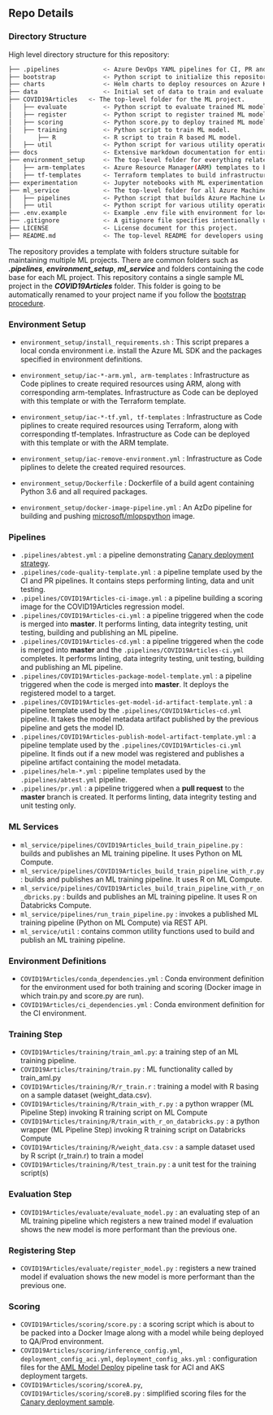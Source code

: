 ## Repo Details

### Directory Structure

High level directory structure for this repository:

```bash
├── .pipelines            <- Azure DevOps YAML pipelines for CI, PR and model training and deployment.
├── bootstrap             <- Python script to initialize this repository with a custom project name.
├── charts                <- Helm charts to deploy resources on Azure Kubernetes Service(AKS).
├── data                  <- Initial set of data to train and evaluate model. Not for use to store data.
├── COVID19Articles   <- The top-level folder for the ML project.
│   ├── evaluate          <- Python script to evaluate trained ML model.
│   ├── register          <- Python script to register trained ML model with Azure Machine Learning Service.
│   ├── scoring           <- Python score.py to deploy trained ML model.
│   ├── training          <- Python script to train ML model.
│       ├── R             <- R script to train R based ML model.
│   ├── util              <- Python script for various utility operations specific to this ML project.
├── docs                  <- Extensive markdown documentation for entire project.
├── environment_setup     <- The top-level folder for everything related to infrastructure.
│   ├── arm-templates     <- Azure Resource Manager(ARM) templates to build infrastructure needed for this project. 
│   ├── tf-templates      <- Terraform templates to build infrastructure needed for this project.
├── experimentation       <- Jupyter notebooks with ML experimentation code.
├── ml_service            <- The top-level folder for all Azure Machine Learning resources.
│   ├── pipelines         <- Python script that builds Azure Machine Learning pipelines.
│   ├── util              <- Python script for various utility operations specific to Azure Machine Learning.
├── .env.example          <- Example .env file with environment for local development experience.  
├── .gitignore            <- A gitignore file specifies intentionally un-tracked files that Git should ignore.  
├── LICENSE               <- License document for this project.
├── README.md             <- The top-level README for developers using this project.  
```

The repository provides a template with folders structure suitable for maintaining multiple ML projects. There are common folders such as ***.pipelines***, ***environment_setup***, ***ml_service*** and folders containing the code base for each ML project. This repository contains a single sample ML project in the ***COVID19Articles*** folder. This folder is going to be automatically renamed to your project name if you follow the [bootstrap procedure](../bootstrap/README.md).

### Environment Setup

- `environment_setup/install_requirements.sh` : This script prepares a local conda environment i.e. install the Azure ML SDK and the packages specified in environment definitions.

- `environment_setup/iac-*-arm.yml, arm-templates` : Infrastructure as Code piplines to create required resources using ARM, along with corresponding arm-templates. Infrastructure as Code can be deployed with this template or with the Terraform template.

- `environment_setup/iac-*-tf.yml, tf-templates` : Infrastructure as Code piplines to create required resources using Terraform, along with corresponding tf-templates. Infrastructure as Code can be deployed with this template or with the ARM template.

- `environment_setup/iac-remove-environment.yml` : Infrastructure as Code piplines to delete the created required resources.

- `environment_setup/Dockerfile` : Dockerfile of a build agent containing Python 3.6 and all required packages.

- `environment_setup/docker-image-pipeline.yml` : An AzDo pipeline for building and pushing [microsoft/mlopspython](https://hub.docker.com/_/microsoft-mlops-python) image.

### Pipelines

- `.pipelines/abtest.yml` : a pipeline demonstrating [Canary deployment strategy](./docs/canary_ab_deployment.md).
- `.pipelines/code-quality-template.yml` : a pipeline template used by the CI and PR pipelines. It contains steps performing linting, data and unit testing.
- `.pipelines/COVID19Articles-ci-image.yml` : a pipeline building a scoring image for the COVID19Articles regression model.
- `.pipelines/COVID19Articles-ci.yml` : a pipeline triggered when the code is merged into **master**. It performs linting, data integrity testing, unit testing, building and publishing an ML pipeline.
- `.pipelines/COVID19Articles-cd.yml` : a pipeline triggered when the code is merged into **master** and the `.pipelines/COVID19Articles-ci.yml` completes. It performs linting, data integrity testing, unit testing, building and publishing an ML pipeline.
- `.pipelines/COVID19Articles-package-model-template.yml` : a pipeline triggered when the code is merged into **master**. It deploys the registered model to a target.
- `.pipelines/COVID19Articles-get-model-id-artifact-template.yml` : a pipeline template used by the `.pipelines/COVID19Articles-cd.yml` pipeline. It takes the model metadata artifact published by the previous pipeline and gets the model ID.
- `.pipelines/COVID19Articles-publish-model-artifact-template.yml` : a pipeline template used by the `.pipelines/COVID19Articles-ci.yml` pipeline. It finds out if a new model was registered and publishes a pipeline artifact containing the model metadata.
- `.pipelines/helm-*.yml` : pipeline templates used by the `.pipelines/abtest.yml` pipeline.
- `.pipelines/pr.yml` : a pipeline triggered when a **pull request** to the **master** branch is created. It performs linting, data integrity testing and unit testing only.

### ML Services

- `ml_service/pipelines/COVID19Articles_build_train_pipeline.py` : builds and publishes an ML training pipeline. It uses Python on ML Compute.
- `ml_service/pipelines/COVID19Articles_build_train_pipeline_with_r.py` : builds and publishes an ML training pipeline. It uses R on ML Compute.
- `ml_service/pipelines/COVID19Articles_build_train_pipeline_with_r_on_dbricks.py` : builds and publishes an ML training pipeline. It uses R on Databricks Compute.
- `ml_service/pipelines/run_train_pipeline.py` : invokes a published ML training pipeline (Python on ML Compute) via REST API.
- `ml_service/util` : contains common utility functions used to build and publish an ML training pipeline.

### Environment Definitions

- `COVID19Articles/conda_dependencies.yml` : Conda environment definition for the environment used for both training and scoring (Docker image in which train.py and score.py are run).
- `COVID19Articles/ci_dependencies.yml` : Conda environment definition for the CI environment.

### Training Step

- `COVID19Articles/training/train_aml.py`: a training step of an ML training pipeline.
- `COVID19Articles/training/train.py` : ML functionality called by train_aml.py
- `COVID19Articles/training/R/r_train.r` : training a model with R basing on a sample dataset (weight_data.csv).
- `COVID19Articles/training/R/train_with_r.py` : a python wrapper (ML Pipeline Step) invoking R training script on ML Compute
- `COVID19Articles/training/R/train_with_r_on_databricks.py` : a python wrapper (ML Pipeline Step) invoking R training script on Databricks Compute
- `COVID19Articles/training/R/weight_data.csv` : a sample dataset used by R script (r_train.r) to train a model
- `COVID19Articles/training/R/test_train.py` : a unit test for the training script(s)

### Evaluation Step

- `COVID19Articles/evaluate/evaluate_model.py` : an evaluating step of an ML training pipeline which registers a new trained model if evaluation shows the new model is more performant than the previous one.

### Registering Step

- `COVID19Articles/evaluate/register_model.py` : registers a new trained model if evaluation shows the new model is more performant than the previous one.

### Scoring

- `COVID19Articles/scoring/score.py` : a scoring script which is about to be packed into a Docker Image along with a model while being deployed to QA/Prod environment.
- `COVID19Articles/scoring/inference_config.yml`, `deployment_config_aci.yml`, `deployment_config_aks.yml` : configuration files for the [AML Model Deploy](https://marketplace.visualstudio.com/items?itemName=ms-air-aiagility.private-vss-services-azureml&ssr=false#overview) pipeline task for ACI and AKS deployment targets.
- `COVID19Articles/scoring/scoreA.py`, `COVID19Articles/scoring/scoreB.py` : simplified scoring files for the [Canary deployment sample](./docs/canary_ab_deployment.md).
